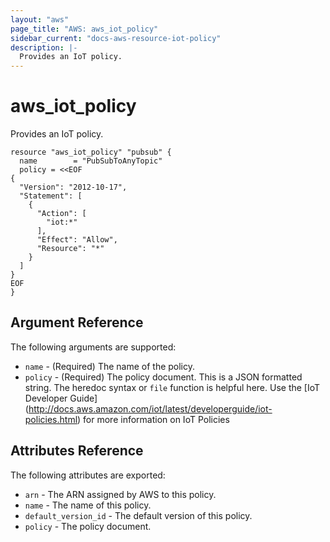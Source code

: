 ```yaml
---
layout: "aws"
page_title: "AWS: aws_iot_policy"
sidebar_current: "docs-aws-resource-iot-policy"
description: |-
  Provides an IoT policy.
---
```


# aws\_iot\_policy

Provides an IoT policy.

```hcl
resource "aws_iot_policy" "pubsub" {
  name        = "PubSubToAnyTopic"
  policy = <<EOF
{
  "Version": "2012-10-17",
  "Statement": [
    {
      "Action": [
        "iot:*"
      ],
      "Effect": "Allow",
      "Resource": "*"
    }
  ]
}
EOF
}
```

## Argument Reference

The following arguments are supported:

* `name` - (Required) The name of the policy.
* `policy` - (Required) The policy document. This is a JSON formatted string.
  The heredoc syntax or `file` function is helpful here. Use the [IoT Developer Guide]
  (http://docs.aws.amazon.com/iot/latest/developerguide/iot-policies.html) for more information on IoT Policies

## Attributes Reference

The following attributes are exported:

* `arn` - The ARN assigned by AWS to this policy.
* `name` - The name of this policy.
* `default_version_id` - The default version of this policy.
* `policy` - The policy document.
